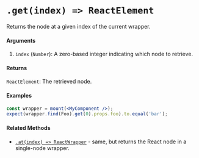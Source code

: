 # `.get(index) => ReactElement`

Returns the node at a given index of the current wrapper.


#### Arguments

1. `index` (`Number`): A zero-based integer indicating which node to retrieve.


#### Returns

`ReactElement`: The retrieved node.


#### Examples

```jsx
const wrapper = mount(<MyComponent />);
expect(wrapper.find(Foo).get(0).props.foo).to.equal('bar');
```


#### Related Methods

- [`.at(index) => ReactWrapper`](at.md) - same, but returns the React node in a single-node wrapper.
